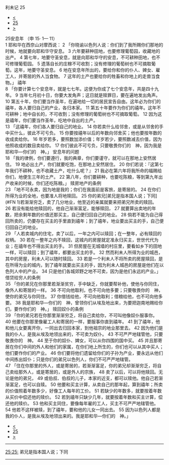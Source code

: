 ﻿





 利未记 25




* [<](bible/LEV24.md)
* [25](bible/LEV.md)
* [>](bible/LEV26.md)



 
25安息年 （申
15·
1—
11）  
1 耶和华在西奈山对摩西说： 
2 「你晓谕以色列人说：你们到了我所赐你们那地的时候，地就要向耶和华守安息。 
3 六年要耕种田地，也要修理葡萄园，收藏地的出产。 
4 第七年，地要守圣安息，就是向耶和华守的安息，不可耕种田地，也不可修理葡萄园。 
5 遗落自长的庄稼不可收割；没有修理的葡萄树也不可摘取葡萄。这年，地要守圣安息。 
6 地在安息年所出的，要给你和你的仆人、婢女、雇工人，并寄居的外人当食物。 
7 这年的土产也要给你的牲畜和你地上的走兽当食物。」 禧年  
8 「你要计算七个安息年，就是七七年。这便为你成了七个安息年，共是四十九年。 
9 当年七月初十日，你要大发角声；这日就是赎罪日，要在遍地发出角声。 
10 第五十年，你们要当作圣年，在遍地给一切的居民宣告自由。这年必为你们的禧年，各人要归自己的产业，各归本家。 
11 第五十年要作为你们的禧年。这年不可耕种；地中自长的，不可收割；没有修理的葡萄树也不可摘取葡萄。 
12 因为这是禧年，你们要当作圣年，吃地中自出的土产。  
13 「这禧年，你们各人要归自己的地业。 
14 你若卖什么给邻舍，或是从邻舍的手中买什么，彼此不可亏负。 
15 你要按禧年以后的年数向邻舍买；他也要按年数的收成卖给你。 
16 年岁若多，要照数加添价值；年岁若少，要照数减去价值，因为他照收成的数目卖给你。 
17 你们彼此不可亏负，只要敬畏你们的　神，因为我是耶和华—你们的　神。」 安息年的问题  
18 「我的律例，你们要遵行，我的典章，你们要谨守，就可以在那地上安然居住。 
19 地必出土产，你们就要吃饱，在那地上安然居住。 
20 你们若说：『这第七年我们不耕种，也不收藏土产，吃什么呢？』 
21 我必在第六年将我所命的福赐给你们，地便生三年的土产。 
22 第八年，你们要耕种，也要吃陈粮，等到第九年出产收来的时候，你们还吃陈粮。」 赎房地产的条例  
23 「地不可永卖，因为地是我的；你们在我面前是客旅，是寄居的。 
24 在你们所得为业的全地，也要准人将地赎回。 
25 你的弟兄[弟兄是指本国人说；下同](#FN
1)若渐渐穷乏，卖了几分地业，他至近的亲属就要来把弟兄所卖的赎回。 
26 若没有能给他赎回的，他自己渐渐富足，能够赎回， 
27 就要算出卖地的年数，把余剩年数的价值还那买主，自己便归回自己的地业。 
28 倘若不能为自己得回所卖的，仍要存在买主的手里直到禧年；到了禧年，地业要出买主的手，自己便归回自己的地业。  
29 「人若卖城内的住宅，卖了以后，一年之内可以赎回；在一整年，必有赎回的权柄。 
30 若在一整年之内不赎回，这城内的房屋就定准永归买主，世世代代为业；在禧年也不得出买主的手。 
31 但房屋在无城墙的村庄里，要看如乡下的田地一样，可以赎回；到了禧年，都要出买主的手。 
32 然而利未人所得为业的城邑，其中的房屋，利未人可以随时赎回。 
33 若是一个利未人不将所卖的房屋赎回，是在所得为业的城内，到了禧年就要出买主的手，因为利未人城邑的房屋是他们在以色列人中的产业。 
34 只是他们各城郊野之地不可卖，因为是他们永远的产业。」 借贷给穷人的条例  
35 「你的弟兄在你那里若渐渐贫穷，手中缺乏，你就要帮补他，使他与你同住，像外人和寄居的一样。 
36 不可向他取利，也不可向他多要；只要敬畏你的　神，使你的弟兄与你同住。 
37 你借钱给他，不可向他取利；借粮给他，也不可向他多要。 
38 我是耶和华—你们的　神，曾领你们从埃及地出来，为要把迦南地赐给你们，要作你们的　神。」 赎回奴仆的条例  
39 「你的弟兄若在你那里渐渐穷乏，将自己卖给你，不可叫他像奴仆服事你。 
40 他要在你那里像雇工人和寄居的一样，要服事你直到禧年。 
41 到了禧年，他和他儿女要离开你，一同出去归回本家，到他祖宗的地业那里去。 
42 因为他们是我的仆人，是我从埃及地领出来的，不可卖为奴仆。 
43 不可严严地辖管他，只要敬畏你的　神。 
44 至于你的奴仆、婢女，可以从你四围的国中买。 
45 并且那寄居在你们中间的外人和他们的家属，在你们地上所生的，你们也可以从其中买人；他们要作你们的产业。 
46 你们要将他们遗留给你们的子孙为产业，要永远从他们中间拣出奴仆；只是你们的弟兄以色列人，你们不可严严地辖管。  
47 「住在你那里的外人，或是寄居的，若渐渐富足，你的弟兄却渐渐穷乏，将自己卖给那外人，或是寄居的，或是外人的宗族， 
48 卖了以后，可以将他赎回。无论是他的弟兄， 
49 或伯叔、伯叔的儿子，本家的近支，都可以赎他。他自己若渐渐富足，也可以自赎。 
50 他要和买主计算，从卖自己的那年起，算到禧年；所卖的价值照着年数多少，好像工人每年的工价。 
51 若缺少的年数多，就要按着年数从买价中偿还他的赎价。 
52 若到禧年只缺少几年，就要按着年数和买主计算，偿还他的赎价。 
53 他和买主同住，要像每年雇的工人，买主不可严严地辖管他。 
54 他若不这样被赎，到了禧年，要和他的儿女一同出去。 
55 因为以色列人都是我的仆人，是我从埃及地领出来的。我是耶和华—你们的　神。」 
* [<](bible/LEV24.md)
* [25](bible/LEV.md)
* [>](bible/LEV26.md)





---


[25:25:](#V25)
弟兄是指本国人说；下同




---









